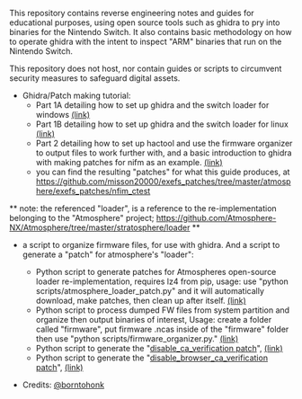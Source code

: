 This repository contains reverse engineering notes and guides for educational purposes, using open source tools such as ghidra to pry into binaries for the Nintendo Switch. It also contains basic methodology on how to operate ghidra with the intent to inspect "ARM" binaries that run on the Nintendo Switch.

This repository does not host, nor contain guides or scripts to circumvent security measures to safeguard digital assets.

* Ghidra/Patch making tutorial:
  - Part 1A detailing how to set up ghidra and the switch loader for windows [(link)](guides/Part1A-WindowsSetup.MD)
  - Part 1B detailing how to set up ghidra and the switch loader for linux [(link)](guides/Part1B-LinuxSetup.MD)
  - Part 2 detailing how to set up hactool and use the firmware organizer to output files to work further with, and a basic introduction to ghidra with making patches for nifm as an example. [(link)](guides/Part2.MD)
  - you can find the resulting "patches" for what this guide produces, at https://github.com/misson20000/exefs_patches/tree/master/atmosphere/exefs_patches/nfim_ctest


** note: the referenced "loader", is a reference to the re-implementation belonging to the "Atmosphere" project; https://github.com/Atmosphere-NX/Atmosphere/tree/master/stratosphere/loader **

* a script to organize firmware files, for use with ghidra. And a script to generate a "patch" for atmosphere's "loader":
  - Python script to generate patches for Atmospheres open-source loader re-implementation, requires lz4 from pip, usage: use "python scripts/atmosphere_loader_patch.py" and it will automatically download, make patches, then clean up after itself. [(link)](scripts/atmosphere_loader_patch.py)
  - Python script to process dumped FW files from system partition and organize then output binaries of interest, Usage: create a folder called "firmware", put firmware .ncas inside of the "firmware" folder then use "python scripts/firmware_organizer.py." [(link)](scripts/firmware_organizer.py)
  - Python script to generate the "[disable_ca_verification patch](https://github.com/misson20000/exefs_patches#disable-ca-verification)", [(link)](scripts/disable_ca_verification_patch.py)
  - Python script to generate the "[disable_browser_ca_verification patch](https://github.com/misson20000/exefs_patches#disable-browser-ca-verification)", [(link)](scripts/disable_browser_ca_verification_patch.py)

* Credits: [@borntohonk](https://github.com/borntohonk)
